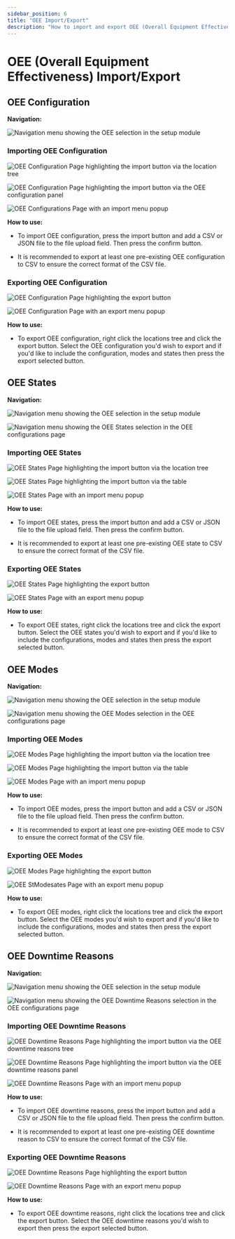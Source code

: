 ```yaml
---
sidebar_position: 6
title: "OEE Import/Export"
description: "How to import and export OEE (Overall Equipment Effectiveness)"
---
```


# OEE (Overall Equipment Effectiveness) Import/Export

## OEE Configuration

**Navigation:**

![Navigation menu showing the OEE selection in the setup module](./images/oee-navigation.png)

### Importing OEE Configuration

![OEE Configuration Page highlighting the import button via the location tree](./images/import-oee-configuration-button-1.png)

![OEE Configuration Page highlighting the import button via the OEE configuration panel](./images/import-oee-configuration-button-2.png)

![OEE Configurations Page with an import menu popup](./images/import-oee-configuration-popup.png)

**How to use:**

- To import OEE configuration, press the import button and add a CSV or JSON file to the file upload field.
Then press the confirm button.

- It is recommended to export at least one pre-existing OEE configuration to CSV to ensure the correct format of the CSV file.

### Exporting OEE Configuration

![OEE Configuration Page highlighting the export button](./images/export-oee-configuration-button.png)

![OEE Configuration Page with an export menu popup](./images/export-oee-configuration-popup.png)

**How to use:**

- To export OEE configuration, right click the locations tree and click the export button. Select the OEE configuration you'd wish to export and if you'd like to include the configuration, modes and states then press the export selected button.


## OEE States

**Navigation:**

![Navigation menu showing the OEE selection in the setup module](./images/oee-navigation.png)

![Navigation menu showing the OEE States selection in the OEE configurations page](./images/oee-states-navigation.png)

### Importing OEE States

![OEE States Page highlighting the import button via the location tree](./images/import-oee-states-button-1.png)

![OEE States Page highlighting the import button via the table](./images/import-oee-states-button-2.png)

![OEE States Page with an import menu popup](./images/import-oee-states-popup.png)

**How to use:**

- To import OEE states, press the import button and add a CSV or JSON file to the file upload field.
Then press the confirm button.

- It is recommended to export at least one pre-existing OEE state to CSV to ensure the correct format of the CSV file.

### Exporting OEE States

![OEE States Page highlighting the export button](./images/export-oee-states-button.png)

![OEE States Page with an export menu popup](./images/export-oee-states-popup.png)

**How to use:**

- To export OEE states, right click the locations tree and click the export button. Select the OEE states you'd wish to export and if you'd like to include the configurations, modes and states then press the export selected button.


## OEE Modes

**Navigation:**

![Navigation menu showing the OEE selection in the setup module](./images/oee-navigation.png)

![Navigation menu showing the OEE Modes selection in the OEE configurations page](./images/oee-modes-navigation.png)

### Importing OEE Modes

![OEE Modes Page highlighting the import button via the location tree](./images/import-oee-modes-button-1.png)

![OEE Modes Page highlighting the import button via the table](./images/import-oee-modes-button-2.png)

![OEE Modes Page with an import menu popup](./images/import-oee-modes-popup.png)

**How to use:**

- To import OEE modes, press the import button and add a CSV or JSON file to the file upload field.
Then press the confirm button.

- It is recommended to export at least one pre-existing OEE mode to CSV to ensure the correct format of the CSV file.

### Exporting OEE Modes

![OEE Modes Page highlighting the export button](./images/export-oee-modes-button.png)

![OEE StModesates Page with an export menu popup](./images/export-oee-modes-popup.png)

**How to use:**

- To export OEE modes, right click the locations tree and click the export button. Select the OEE modes you'd wish to export and if you'd like to include the configurations, modes and states then press the export selected button.


## OEE Downtime Reasons

**Navigation:**

![Navigation menu showing the OEE selection in the setup module](./images/oee-navigation.png)

![Navigation menu showing the OEE Downtime Reasons selection in the OEE configurations page](./images/oee-dt-reasons-navigation.png)

### Importing OEE Downtime Reasons

![OEE Downtime Reasons Page highlighting the import button via the OEE downtime reasons tree](./images/import-oee-dt-reasons-button-1.png)

![OEE Downtime Reasons Page highlighting the import button via the OEE downtime reasons panel](./images/import-oee-dt-reasons-button-2.png)

![OEE Downtime Reasons Page with an import menu popup](./images/import-oee-dt-reasons-popup.png)

**How to use:**

- To import OEE downtime reasons, press the import button and add a CSV or JSON file to the file upload field.
Then press the confirm button.

- It is recommended to export at least one pre-existing OEE downtime reason to CSV to ensure the correct format of the CSV file.

### Exporting OEE Downtime Reasons

![OEE Downtime Reasons Page highlighting the export button](./images/export-oee-dt-reasons-button.png)

![OEE Downtime Reasons Page with an export menu popup](./images/export-oee-dt-reasons-popup.png)

**How to use:**

- To export OEE downtime reasons, right click the locations tree and click the export button. Select the OEE downtime reasons you'd wish to export then press the export selected button.